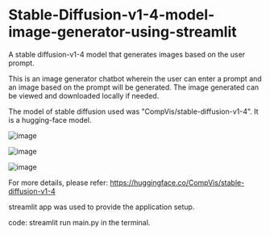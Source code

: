 # Stable-Diffusion-v1-4-model-image-generator-using-streamlit
A stable diffusion-v1-4 model that generates images based on the user prompt.

This is an image generator chatbot wherein the user can enter a prompt and an image based on the prompt will be generated. 
The image generated can be viewed and downloaded locally if needed.

The model of stable diffusion used was "CompVis/stable-diffusion-v1-4". It is a hugging-face model. 

![image](https://github.com/user-attachments/assets/66de4ef5-b823-4e34-b5b2-f7f37760b523)

![image](https://github.com/user-attachments/assets/5287a8c5-2607-4736-ab8a-105e7749bedc)

![image](https://github.com/user-attachments/assets/2adce13d-b269-496b-b90f-44ef53ca3856)

For more details, please refer: https://huggingface.co/CompVis/stable-diffusion-v1-4

streamlit app was used to provide the application setup.

code: streamlit run main.py in the terminal. 
